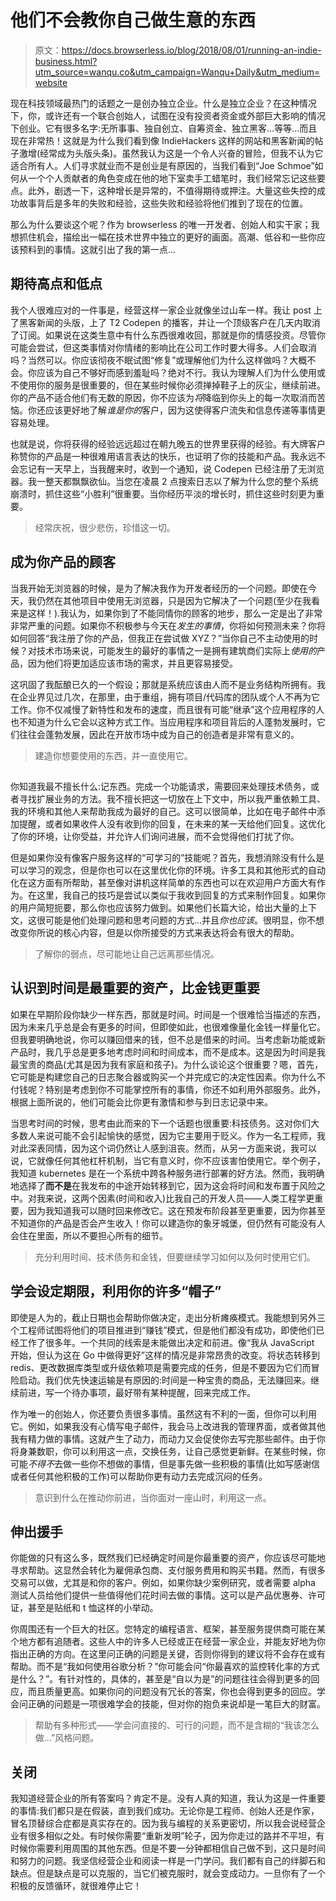 # 他们不会教你自己做生意的东西

> 原文：<https://docs.browserless.io/blog/2018/08/01/running-an-indie-business.html?utm_source=wanqu.co&utm_campaign=Wanqu+Daily&utm_medium=website>

 现在科技领域最热门的话题之一是创办独立企业。什么是独立企业？在这种情况下，你，或许还有一个联合创始人，试图在没有投资者资金或外部巨大影响的情况下创业。它有很多名字:无所事事、独自创立、自筹资金、独立黑客...等等...而且现在非常热！这就是为什么我们看到像 IndieHackers 这样的网站和黑客新闻的帖子激增(经常成为头版头条)。虽然我认为这是一个令人兴奋的冒险，但我不认为它适合所有人。人们寻求就业而不是创业是有原因的，当我们看到“Joe Schmoe”如何从一个个人贡献者的角色变成在他的地下室卖手工蜡笔时，我们经常忘记这些要点。此外，剧透一下，这种增长是异常的，不值得期待或押注。大量这些失控的成功故事背后是多年的失败和经验，这些失败和经验将他们推到了现在的位置。

那么为什么要谈这个呢？作为 browserless 的唯一开发者、创始人和实干家；我想抓住机会，描绘出一幅在技术世界中独立的更好的画面。高潮、低谷和一些你应该预料到的事情。这就引出了我的第一点...

## [](#expect-high-highs-and-low-lows)期待高点和低点

我个人很难应对的一件事是，经营这样一家企业就像坐过山车一样。我让 post 上了黑客新闻的头版，上了 T2 Codepen 的播客，并让一个顶级客户在几天内取消了订阅。如果说在这类生意中有什么东西很难收回，那就是你的情感投资。尽管你可能会尝试，但这类事情对你情绪的影响比在公司工作时要大得多。人们会取消吗？当然可以。你应该彻夜不眠试图“修复”或理解他们为什么这样做吗？大概不会。你应该为自己不够好而感到羞耻吗？绝对不行。我认为理解人们为什么使用或不使用你的服务是很重要的，但在某些时候你必须掸掉鞋子上的灰尘，继续前进。你的产品不适合他们有无数的原因，你不应该为*将*降临到你头上的每一次取消而苦恼。你还应该更好地了解*谁是你的*客户，因为这使得客户流失和信息传递等事情更容易处理。

也就是说，你将获得的经验远远超过在朝九晚五的世界里获得的经验。有大牌客户称赞你的产品是一种很难用语言表达的快乐，也证明了你的技能和产品。我永远不会忘记有一天早上，当我醒来时，收到一个通知，说 Codepen 已经注册了无浏览器。我一整天都飘飘欲仙。当您在凌晨 2 点搜索日志以了解为什么您的整个系统崩溃时，抓住这些“小胜利”很重要。当你经历平淡的增长时，抓住这些时刻更为重要。

> 经常庆祝，很少悲伤，珍惜这一切。

## [](#be-a-customer-of-your-product)成为你产品的顾客

当我开始无浏览器的时候，是为了解决我作为开发者经历的一个问题。即使在今天，我仍然在其他项目中使用无浏览器，只是因为它解决了一个问题(至少在我看来是这样！).我认为，如果你到了不能同情你的顾客的地步，那么一定是出了非常非常严重的问题。如果你不积极参与今天在*发生的事情*，你将如何预测未来？你将如何回答“我注册了你的产品，但我正在尝试做 XYZ？”当你自己不主动使用的时候？对技术市场来说，可能发生的最好的事情之一是拥有建筑商们实际上*使用的*产品，因为他们将更加适应该市场的需求，并且更容易接受。

这巩固了我酝酿已久的一个假设；那就是系统应该由人而不是业务结构所拥有。我在企业界见过几次，在那里，由于重组，拥有项目/代码库的团队或个人不再为它工作。你不仅减慢了新特性和发布的速度，而且很有可能“继承”这个应用程序的人也不知道为什么它会以这种方式工作。当应用程序和项目背后的人蓬勃发展时，它们往往会蓬勃发展，因此在开放市场中成为自己的创造者是非常有意义的。

> 建造你想要使用的东西，并一直使用它。

## [](#be-prepared-to-suck-at-a-lot-of-things-and-optimize-your-surroundings)

你知道我最不擅长什么:记东西。完成一个功能请求，需要回来处理技术债务，或者寻找扩展业务的方法。我不擅长把这一切放在上下文中，所以我严重依赖工具、我的环境和其他人来帮助我成为最好的自己。这可以很简单，比如在电子邮件中添加提醒，或者如果收件人没有收到你的回复，在未来的某一天给他们回复。这优化了你的环境，让你受益，并允许人们询问进展，而不会觉得他们打扰了你。

但是如果你没有像客户服务这样的“可学习的”技能呢？首先，我想消除没有什么是可以学习的观念，但是你也可以在这里优化你的环境。许多工具和其他形式的自动化在这方面有所帮助，甚至像对讲机这样简单的东西也可以在欢迎用户方面大有作为。在这里，我自己的技巧是尝试以类似于我收到回复的方式来制作回复。如果你的用户简短扼要，那么你也应该努力做到。如果他们长篇大论，给出大量的上下文，这很可能是他们处理问题和思考问题的方式...并且*你也应该*。很明显，你不想改变你所说的核心内容，但是以你所接受的方式来表达将会有很大的帮助。

> 了解你的弱点，尽可能地让自己远离那些情况。

## [](#realize-that-time-is-a-most-crucial-asset-likely-more-so-than-money)认识到时间是最重要的资产，比金钱更重要

如果在早期阶段你缺少一样东西，那就是时间。时间是一个很难恰当描述的东西，因为未来几乎总是会有更多的时间，但即使如此，也很难像量化金钱一样量化它。但我要明确地说，你可以赚回借来的钱，但不总是借来的时间。当考虑新功能或新产品时，我几乎总是更多地考虑时间和时间成本，而不是成本。这是因为时间是我最宝贵的商品(尤其是因为我有家庭和孩子)。为什么谈论这个很重要？嗯，首先，它可能是构建您自己的日志聚合器或购买一个并完成它的决定性因素。你为什么不付钱呢？特别是考虑到你不可能掌控所有的事情，你还不如利用外部服务。此外，根据上面所说的，他们可能会比你更有激情和参与到日志记录中来。

当思考时间的时候，思考由此而来的下一个话题也很重要:科技债务。这对你们大多数人来说可能不会引起愉快的感觉，因为它主要用于贬义。作为一名工程师，我对此深表同情，因为这个词仍然让人感到沮丧。然而，从另一方面来说，我可以说，它就像任何其他杠杆机制，当它有意义时，你不应该害怕使用它。举个例子，我知道 kubernetes 是在一个系统中跨各种服务进行部署的好方法。然而，我明确地选择了**而不是**在我发布的中途开始转移到它，因为这会将时间和发布置于风险之中。对我来说，这两个因素(时间和收入)比我自己的开发人员——人类工程学更重要，因为我知道我可以随时回来修改它。这在预发布阶段甚至更重要，因为你甚至不知道你的产品是否会产生收入！你可以建造你的象牙城堡，但仍然有可能没有人会住在里面，所以不要担心所有的细节。

> 充分利用时间、技术债务和金钱，但要继续学习如何以及何时使用它们。

## [](#learn-to-set-deadlines-and-leverage-your-many-hats)学会设定期限，利用你的许多“帽子”

即使是人为的，截止日期也会帮助你做决定，走出分析瘫痪模式。我能想到另外三个工程师试图将他们的项目推进到“赚钱”模式，但是他们都没有成功，即使他们已经工作了很多年。一个共同的线索是未能做出决定和前进。像“我从 JavaScript 开始，但认为这在 Go 中做得更好”这样的情况是非常昂贵的改变。将状态转移到 redis、更改数据库类型或升级依赖项是需要完成的任务，但是不要因为它们而冒险启动。我们优先快速运输是有原因的:时间是一种宝贵的商品，无法赚回来。继续前进，写一个待办事项，最好带有某种提醒，回来完成工作。

作为唯一的创始人，你还要负责很多事情。虽然这有不利的一面，但你可以利用它。例如，如果我没有心情写电子邮件，我会马上改进我的管理界面，或者做其他我有精力做的事情。这就产生了动力，而动力又会促使你去写完那些邮件。由于你将身兼数职，你可以利用这一点，交换任务，让自己感觉更新鲜。在某些时候，你可能*不得不*去做一些你不想做的事情，但是事先做一些积极的事情(比如写感谢信或者任何其他积极的工作)可以帮助你更有动力去完成沉闷的任务。

> 意识到什么在推动你前进，当你面对一座山时，利用这一点。

## [](#reach-out-for-help)伸出援手

你能做的只有这么多，既然我们已经确定时间是你最重要的资产，你应该尽可能地寻求帮助。这显然会转化为雇佣承包商、支付服务费用和购买书籍。然而，有很多交易可以做，尤其是和你的客户。例如，如果你缺少案例研究，或者需要 alpha 测试人员给他们提供一些值得他们花时间去做的事情。这可以是产品优惠券、许可证，甚至是贴纸和 t 恤这样的小举动。

你周围还有一个巨大的社区。您特定的编程语言、框架，甚至服务提供商可能在某个地方都有追随者。这些人中的许多人已经或正在经营一家企业，并能友好地为你指出正确的方向。在这里问正确的问题是关键，否则你得到的建议将不会存在或有帮助。而不是“我如何使用谷歌分析？”你可能会问“你最喜欢的监控转化率的方式是什么？”。有针对性的，具体的，甚至是“自以为是”的问题往往会得到更多的回应，而且质量更高。如果你问的问题没有冗长的答案，你也会得到更多的回应。学会问正确的问题是一项很难学会的技能，但对你的抱负来说却是一笔巨大的财富。

> 帮助有多种形式——学会问直接的、可行的问题，而不是含糊的“我该怎么做…”风格问题。

## [](#closing)关闭

我知道经营企业的所有答案吗？肯定不是。没有人真的知道，我认为这是一件重要的事情:我们都只是在假装，直到我们成功。无论你是工程师、创始人还是作家，冒名顶替综合症都是真实存在的。因为我与编程的关系更密切，所以我会说经营企业有很多相似之处。有时候你需要“重新发明”轮子，因为你走过的路并不平坦，有时候你需要利用周围的其他东西。但是不要一分钟都相信自己做不到，这只是时间和努力的问题。我坚信经营企业和阅读一样是一门学问。我们都有自己的绊脚石和缺点。但是缺点是可以克服的，当它们被克服时，就会变成动力。一旦你有了一个积极的反馈循环，就很难停止它！